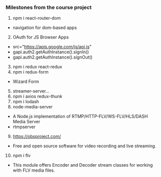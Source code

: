 ### Milestones from the course project

1. npm i react-router-dom
 - navigation for dom-based apps

 2. OAuth for JS Browser Apps
 - src="https://apis.google.com/js/api.js"
 - gapi.auth2.getAuthInstance().signIn()
 - gapi.auth2.getAuthInstance().signOut()

 3. npm i redux react-redux
 4. npm i redux-form
 - Wizard Form
 5. streamer-server...
 6. npm i axios redux-thunk
 7. npm i lodash
 8. node-media-server 
 - A Node.js implementation of RTMP/HTTP-FLV/WS-FLV/HLS/DASH Media Server
 - rtmpserver
 9. https://obsproject.com/
 - Free and open source software for video recording and live streaming.
 10. npm i flv
 - This module offers Encoder and Decoder stream classes for working with FLV media files.
